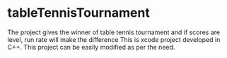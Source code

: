 # tableTennisTournament
The project gives the winner of table tennis tournament and if scores are level, run rate will make the difference
This is xcode project developed in C++.
This project can be easily modified as per the need.
